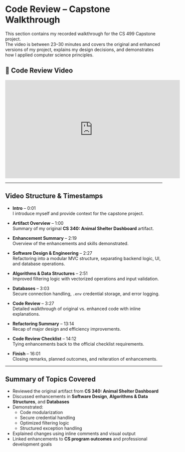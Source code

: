# Code Review – Capstone Walkthrough

This section contains my recorded walkthrough for the CS 499 Capstone project.  
The video is between 23–30 minutes and covers the original and enhanced versions of my project, explains my design decisions, and demonstrates how I applied computer science principles.

## 🎥 Code Review Video
<iframe width="560" height="315" src="https://www.youtube.com/embed/DXgBW47WSRQ" title="Animal Shelter Code Review – CS 499 Capstone" frameborder="0" allowfullscreen></iframe>

---

## Video Structure & Timestamps

- **Intro** – 0:01  
  I introduce myself and provide context for the capstone project.
  
- **Artifact Overview** – 1:00  
  Summary of my original **CS 340: Animal Shelter Dashboard** artifact.
  
- **Enhancement Summary** – 2:19  
  Overview of the enhancements and skills demonstrated.
  
- **Software Design & Engineering** – 2:27  
  Refactoring into a modular MVC structure, separating backend logic, UI, and database operations.
  
- **Algorithms & Data Structures** – 2:51  
  Improved filtering logic with vectorized operations and input validation.
  
- **Databases** – 3:03  
  Secure connection handling, `.env` credential storage, and error logging.
  
- **Code Review** – 3:27  
  Detailed walkthrough of original vs. enhanced code with inline explanations.
  
- **Refactoring Summary** – 13:14  
  Recap of major design and efficiency improvements.
  
- **Code Review Checklist** – 14:12  
  Tying enhancements back to the official checklist requirements.
  
- **Finish** – 16:01  
  Closing remarks, planned outcomes, and reiteration of enhancements.

---

## Summary of Topics Covered

- Reviewed the original artifact from **CS 340: Animal Shelter Dashboard**
- Discussed enhancements in **Software Design**, **Algorithms & Data Structures**, and **Databases**
- Demonstrated:
  - Code modularization  
  - Secure credential handling  
  - Optimized filtering logic  
  - Structured exception handling  
- Explained changes using inline comments and visual output
- Linked enhancements to **CS program outcomes** and professional development goals
